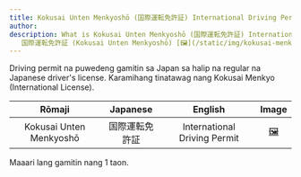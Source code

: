 ```yaml
---
title: Kokusai Unten Menkyoshō (国際運転免許証) International Driving Permit
author:
description: What is Kokusai Unten Menkyoshō (国際運転免許証) International Driving Permit?
   国際運転免許証 (Kokusai Unten Menkyoshō) [🖼](/static/img/kokusai-menkyo-international-driving-permit.jpg)
---
```

Driving permit na puwedeng gamitin sa Japan sa halip na regular na Japanese driver's license. Karamihang tinatawag nang Kokusai Menkyo (International License).

| Rōmaji | Japanese | English | Image |
| :---: | :---: | :---: | :---: | 
|  Kokusai Unten Menkyoshō | 国際運転免許証 | International Driving Permit | [🖼️](kokusai-menkyosho-international-driving-permit.jpg "Kokusai Unten Menkyoshō") |

Maaari lang gamitin nang 1 taon.